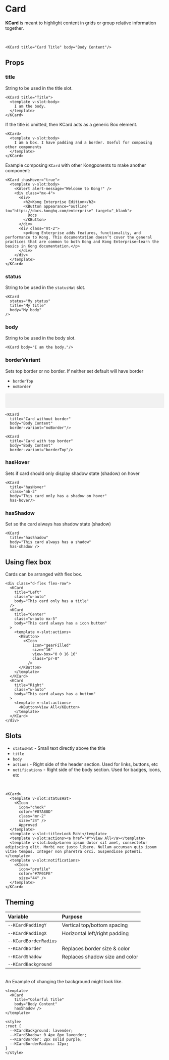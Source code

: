 # Card

**KCard** is meant to highlight content in grids or group relative information together.

&nbsp;
<KCard title="Card Title" body="Body Content"/>

```vue
<KCard title="Card Title" body="Body Content"/>
```

## Props

### title

String to be used in the title slot.

<KCard title="Title">
  <template v-slot:body>
    I am the body.
  </template>
</KCard>

```vue
<KCard title="Title">
  <template v-slot:body>
    I am the body.
  </template>
</KCard>
```

If the title is omitted, then KCard acts as a generic Box element.

<KCard>
  <template v-slot:body>
    I am a box. I have padding and a border. Useful for composing other components
  </template>
</KCard>

```vue
<KCard>
  <template v-slot:body>
    I am a box. I have padding and a border. Useful for composing other components
  </template>
</KCard>
```

Example composing `KCard` with other Kongponents to make another component:

<KCard :hasHover="true">
  <template v-slot:body>
    <KAlert alert-message="Welcome to Kong!" />
    <div class="mx-4">
      <div style="display: flex; justify-content: space-between; align-items: center;">
        <h2>Kong Enterprise Edition</h2>
        <KButton appearance="outline" to="https://docs.konghq.com/enterprise" target="_blank">
          Docs
        </KButton>
      </div>
      <div class="mt-2">
        <p>Kong Enterprise adds features, functionality, and performance to Kong. This documentation doesn’t cover the general practices that are common to both Kong and Kong Enterprise—learn the basics in Kong documentation.</p>
      </div>
    </div>
  </template>
</KCard>

```vue
<KCard :hasHover="true">
  <template v-slot:body>
    <KAlert alert-message="Welcome to Kong!" />
    <div class="mx-4">
      <div>
        <h2>Kong Enterprise Edition</h2>
        <KButton appearance="outline" to="https://docs.konghq.com/enterprise" target="_blank">
          Docs
        </KButton>
      </div>
      <div class="mt-2">
        <p>Kong Enterprise adds features, functionality, and performance to Kong. This documentation doesn’t cover the general practices that are common to both Kong and Kong Enterprise—learn the basics in Kong documentation.</p>
      </div>
    </div>
  </template>
</KCard>
```

### status

String to be used in the `statusHat` slot.

<KCard
  status="My status"
  title="My title"
  body="My body"
/>

```vue
<KCard
  status="My status"
  title="My title"
  body="My body"
/>
```

### body

String to be used in the body slot.

<KCard body="I am the body."/>

```vue
<KCard body="I am the body."/>
```

### borderVariant

Sets top border or no border. If neither set default will have border

- `borderTop`
- `noBorder`

<div class="borderless-cards">
  <KCard
    title="Card without border"
    body="Body Content"
    border-variant="noBorder"/>

  <KCard
    title="Card with top border"
    body="Body Content"
    border-variant="borderTop"/>
</div>

```vue
<KCard
  title="Card without border"
  body="Body Content"
  border-variant="noBorder"/>

<KCard
  title="Card with top border"
  body="Body Content"
  border-variant="borderTop"/>
```

### hasHover

Sets if card should only display shadow state (shadow) on hover

<KCard
  title="hasHover"
  class="mb-2"
  body="This card only has a shadow on hover"
  has-hover />

```vue
<KCard
  title="hasHover"
  class="mb-2"
  body="This card only has a shadow on hover"
  has-hover/>
```

### hasShadow

Set so the card always has shadow state (shadow)

<KCard
  title="hasShadow"
  body="This card always has a shadow"
  has-shadow />

```vue
<KCard
  title="hasShadow"
  body="This card always has a shadow"
  has-shadow />
```

## Using flex box

Cards can be arranged with flex box.

<div class="d-flex flex-row">
  <KCard
    title="Left"
    class="w-auto"
    body="This card only has a title"
  />
  <KCard
    title="Center"
    class="w-auto mx-5"
    body="This card always has a icon button"
  >
    <template v-slot:actions>
      <KButton size="small" appearance="outline">
        <KIcon
            icon="gearFilled"
            size="16"
            view-box="0 0 16 16"
            class="pr-0"
          />
      </KButton>
    </template>
  </KCard>
  <KCard
    title="Right"
    class="w-auto"
    body="This card always has a button"
  >
    <template v-slot:actions>
      <KButton size="small" appearance="outline">View All</KButton>
    </template>
  </KCard>
</div>

```vue
<div class="d-flex flex-row">
  <KCard
    title="Left"
    class="w-auto"
    body="This card only has a title"
  />
  <KCard
    title="Center"
    class="w-auto mx-5"
    body="This card always has a icon button"
  >
    <template v-slot:actions>
      <KButton>
        <KIcon
            icon="gearFilled"
            size="16"
            view-box="0 0 16 16"
            class="pr-0"
          />
      </KButton>
    </template>
  </KCard>
  <KCard
    title="Right"
    class="w-auto"
    body="This card always has a button"
  >
    <template v-slot:actions>
      <KButton>View All</KButton>
    </template>
  </KCard>
</div>
```

## Slots

- `statusHat` - Small text directly above the title
- `title`
- `body`
- `actions` - Right side of the header section. Used for links, buttons, etc
- `notifications` - Right side of the body section. Used for badges, icons, etc

&nbsp;
<KCard>
  <template v-slot:statusHat>
    <KIcon
      icon="check"
      color="#07A88D"
      class="mr-2"
      size="24" />
      Approved
  </template>
  <template v-slot:title>Look Mah!</template>
  <template v-slot:actions><a href="#">View All</a></template>
  <template v-slot:body>Lorem ipsum dolor sit amet, consectetur adipiscing elit. Morbi nec justo libero. Nullam accumsan quis ipsum vitae tempus. Integer non pharetra orci. Suspendisse potenti.</template>
  <template v-slot:notifications>
    <KIcon
      icon="profile"
      color="#7F01FE"
      size="44" />
  </template>
</KCard>

```vue
<KCard>
  <template v-slot:statusHat>
    <KIcon
      icon="check"
      color="#07A88D"
      class="mr-2"
      size="24" />
      Approved
  </template>
  <template v-slot:title>Look Mah!</template>
  <template v-slot:actions><a href="#">View All</a></template>
  <template v-slot:body>Lorem ipsum dolor sit amet, consectetur adipiscing elit. Morbi nec justo libero. Nullam accumsan quis ipsum vitae tempus. Integer non pharetra orci. Suspendisse potenti.</template>
  <template v-slot:notifications>
    <KIcon
      icon="profile"
      color="#7F01FE"
      size="44" />
  </template>
</KCard>
```

## Theming

| Variable | Purpose
|:-------- |:-------
| `--KCardPaddingY`| Vertical top/bottom spacing
| `--KCardPaddingX` | Horizontal left/right padding
| `--KCardBorderRadius` |
| `--KCardBorder`| Replaces border size & color
| `--KCardShadow`| Replaces shadow size and color
| `--KCardBackground`|

\
An Example of changing the background might look like.

<div class="card-wrapper">
  <KCard
    title="Colorful Title"
    body="Body Content"
    hasShadow />
</div>

```vue
<template>
  <KCard
    title="Colorful Title"
    body="Body Content"
    hasShadow />
</template>

<style>
:root {
  --KCardBackground: lavender;
  --KCardShadow: 0 4px 8px lavender;
  --KCardBorder: 2px solid purple;
  --KCardBorderRadius: 12px;
}
</style>
```

<style lang="scss">
.borderless-cards {
  padding: 1rem;
  background: rgba(27,31,35,0.05);
  border-radius: 3px;
  .kong-card {
    background: #fff;
  }
}
.card-wrapper {
  --KCardBackground: lavender;
  --KCardShadow: 0 4px 8px lavender;
  --KCardBorder: 2px solid purple;
  --KCardBorderRadius: 12px;
}
</style>
